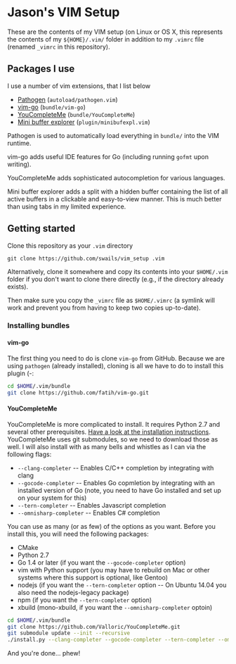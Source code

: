 Jason's VIM Setup
=================

These are the contents of my VIM setup (on Linux or OS X, this represents the
contents of my ``${HOME}/.vim/`` folder in addition to my ``.vimrc`` file
(renamed ``_vimrc`` in this repository).

Packages I use
--------------

I use a number of vim extensions, that I list below

- [Pathogen](https://github.com/tpope/vim-pathogen) (``autoload/pathogen.vim``)
- [vim-go](https://github.com/fatih/vim-go) (``bundle/vim-go``)
- [YouCompleteMe](https://github.com/Valloric/YouCompleteMe)
  (``bundle/YouCompleteMe``)
- [Mini buffer explorer](https://github.com/fholgado/minibufexpl.vim)
  (``plugin/minibufexpl.vim``)

Pathogen is used to automatically load everything in ``bundle/`` into the VIM
runtime.

vim-go adds useful IDE features for Go (including running ``gofmt`` upon
writing).

YouCompleteMe adds sophisticated autocompletion for various languages.

Mini buffer explorer adds a split with a hidden buffer containing the list of
all active buffers in a clickable and easy-to-view manner. This is much better
than using tabs in my limited experience.

Getting started
---------------

Clone this repository as your ``.vim`` directory

```
git clone https://github.com/swails/vim_setup .vim
```

Alternatively, clone it somewhere and copy its contents into your
``$HOME/.vim`` folder if you don't want to clone there directly (e.g., if the
directory already exists).

Then make sure you copy the ``_vimrc`` file as ``$HOME/.vimrc`` (a symlink will
work and prevent you from having to keep two copies up-to-date).

### Installing bundles

#### vim-go

The first thing you need to do is clone ``vim-go`` from GitHub. Because we are
using ``pathogen`` (already installed), cloning is all we have to do to install
this plugin (-:

```bash
cd $HOME/.vim/bundle
git clone https://github.com/fatih/vim-go.git
```

#### YouCompleteMe

YouCompleteMe is more complicated to install.  It requires Python 2.7 and
several other prerequisites. [Have a look at the installation
instructions](https://github.com/Valloric/YouCompleteMe#installation).
YouCompleteMe uses git submodules, so we need to download those as well. I will
also install with as many bells and whistles as I can via the following flags:

- ``--clang-completer`` -- Enables C/C++ completion by integrating with clang
- ``--gocode-completer`` -- Enables Go copmletion by integrating with an
  installed version of Go (note, you need to have Go installed and set up on
  your system for this)
- ``--tern-completer`` -- Enables Javascript completion
- ``--omnisharp-completer`` -- Enables C# completion

You can use as many (or as few) of the options as you want. Before you install
this, you will need the following packages:

- CMake
- Python 2.7
- Go 1.4 or later (if you want the ``--gocode-completer`` option)
- vim with Python support (you may have to rebuild on Mac or other systems where
  this support is optional, like Gentoo)
- nodejs (if you want the ``--tern-completer`` option -- On Ubuntu 14.04 you
  also need the nodejs-legacy package)
- npm (if you want the ``--tern-completer`` option)
- xbuild (mono-xbuild, if you want the ``--omnisharp-completer`` optoin)

```bash
cd $HOME/.vim/bundle
git clone https://github.com/Valloric/YouCompleteMe.git
git submodule update --init --recursive
./install.py --clang-completer --gocode-completer --tern-completer --omnisharp-completer
```

And you're done... phew!
